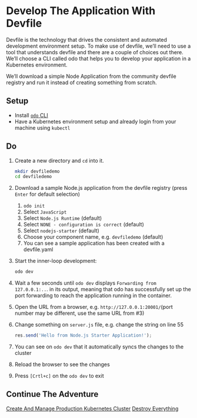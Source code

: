 # Develop The Application With Devfile

Devfile is the technology that drives the consistent and automated development environment setup. To make use of devfile, we’ll need to use a tool that understands devfile and there are a couple of choices out there. We’ll choose a CLI called odo that helps you to develop your application in a Kubernetes environment.

We’ll download a simple Node Application from the community devfile registry and run it instead of creating something from scratch. 

## Setup
* Install [`odo` CLI](https://odo.dev/docs/overview/installation)
* Have a Kubernetes environment setup and already login from your machine using `kubectl`

## Do

1. Create a new directory and `cd` into it.
    ```bash
    mkdir devfiledemo
    cd devfiledemo
    ```
1. Download a sample Node.js application from the devfile registry (press `Enter` for default selection)
    1. `odo init`
    1. Select `JavaScript`
    1. Select `Node.js Runtime` (default)
    1. Select `NONE - configuration is correct` (default)
    1. Select `nodejs-starter` (default)
    1. Choose your component name, e.g. `devfiledemo` (default)
    1. You can see a sample application has been created with a devfile.yaml
1. Start the inner-loop development:
    ```bash
    odo dev
    ```
1. Wait a few seconds until `odo dev` displays `Forwarding from 127.0.0.1:..`. in its output, meaning that odo has successfully set up the port forwarding to reach the application running in the container.
1. Open the URL from a browser, e.g. `http://127.0.0.1:20001/`(port number may be different, use the same URL from #3)
1. Change something on `server.js` file, e.g. change the string on line 55 
    ```js
    res.send('Hello from Node.js Starter Application!');
    ```

1. You can see on `odo dev` that it automatically syncs the changes to the cluster
1. Reload the browser to see the changes
1. Press `[Crtl+c]` on the `odo dev` to exit

## Continue The Adventure

[Create And Manage Production Kubernetes Cluster](../cluster/README.md)
[Destroy Everything](../destroy-all.md)
